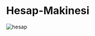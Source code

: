 # Hesap-Makinesi
![hesap](https://user-images.githubusercontent.com/104309463/197273929-7231ca35-3caa-46b3-a2b4-f05c0bd7baaa.JPG)
